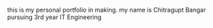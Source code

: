this is my personal portfolio in making.
my name is Chitragupt Bangar
pursuing 3rd year IT Engineering